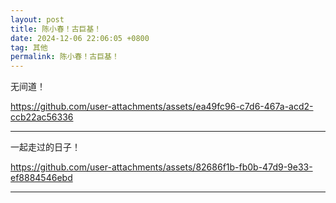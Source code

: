 ```yaml
---
layout: post
title: 陈小春！古巨基！
date: 2024-12-06 22:06:05 +0800
tag: 其他
permalink: 陈小春！古巨基！
---
```

无间道！  

https://github.com/user-attachments/assets/ea49fc96-c7d6-467a-acd2-ccb22ac56336

---

一起走过的日子！  

https://github.com/user-attachments/assets/82686f1b-fb0b-47d9-9e33-ef8884546ebd

---

